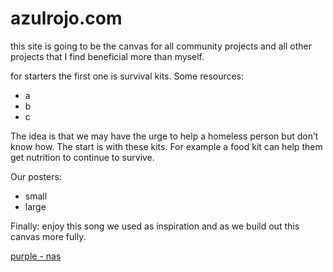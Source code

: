 # azulrojo.com

this site is going to be the canvas for all community projects and all other projects that I find beneficial more than myself. 

for starters the first one is survival kits. 
Some resources:
- a
- b
- c

The idea is that we may have the urge to help a homeless person but don’t know how. The start is with these kits. For example a food kit can help them get nutrition to continue to survive. 

Our posters:
- small
- large


Finally: enjoy this song we used as inspiration and as we build out this canvas more fully. 

[purple - nas](https://open.spotify.com/track/42qK1JWm8fDy3qHZbIZNuQ?si=GpHJNopeSAOnRhsEAvQfow)
